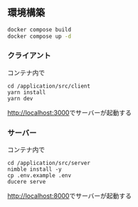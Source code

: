 ## 環境構築
```sh
docker compose build
docker compose up -d
```

### クライアント
コンテナ内で
```
cd /application/src/client
yarn install
yarn dev
```
[http://localhost:3000](http://localhost:3000)でサーバーが起動する

### サーバー
コンテナ内で
```
cd /application/src/server
nimble install -y
cp .env.example .env
ducere serve
```
[http://localhost:8000](http://localhost:8000)でサーバーが起動する
